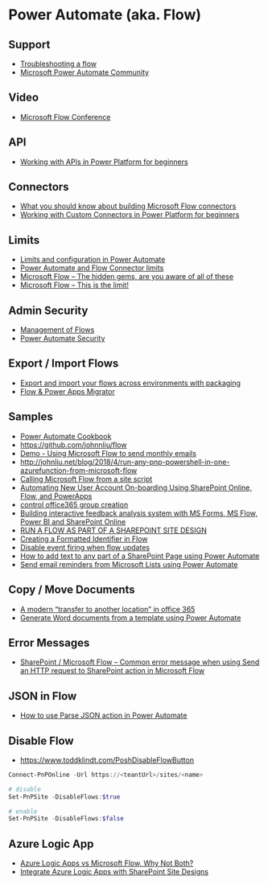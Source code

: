 # Power Automate (aka. Flow)

## Support

- [Troubleshooting a flow](https://docs.microsoft.com/en-us/power-automate/fix-flow-failures)
- [Microsoft Power Automate Community](https://powerusers.microsoft.com/t5/Microsoft-Power-Automate/ct-p/MPACommunity)

## Video

- [Microsoft Flow Conference](https://www.youtube.com/playlist?list=PLwh1E-0OEEGI7sGTXzoy98RFFqsIoUAUw)

## API 

- [Working with APIs in Power Platform for beginners](https://pnp.github.io/blog/post/working-with-apis-in-power-platform-for-beginners/)

## Connectors

- [What you should know about building Microsoft Flow connectors](https://blog.mastykarz.nl/what-know-building-microsoft-flow-custom-connectors)
- [Working with Custom Connectors in Power Platform for beginners](https://techcommunity.microsoft.com/t5/microsoft-365-pnp-blog/working-with-custom-connectors-in-power-platform-for-beginners/ba-p/3062538)

## Limits

- [Limits and configuration in Power Automate](https://docs.microsoft.com/en-us/power-automate/limits-and-config)
- [Power Automate and Flow Connector limits](https://veenstra.me.uk/2018/07/17/microsoft-flow-connector-limits)
- [Microsoft Flow – The hidden gems, are you aware of all of these](https://veenstra.me.uk/2018/03/19/microsoft-flow-the-hidden-gems-are-you-aware-of-all-of-these)
- [Microsoft Flow – This is the limit!](https://sharepains.com/2018/04/30/microsoft-flow-this-is-the-limit/)

## Admin Security

- [Management of Flows](https://rencore.com/blog/inconvenient-management-flows/)
- [Power Automate Security](https://helloitsliam.com/2022/01/19/power-automate-security/)

## Export / Import Flows

- [Export and import your flows across environments with packaging](https://flow.microsoft.com/en-us/blog/import-export-bap-packages/)
- [Flow & Power Apps Migrator](https://github.com/Zerg00s/FlowPowerAppsMigrator)

## Samples

- [Power Automate Cookbook](https://powerusers.microsoft.com/t5/Power-Automate-Cookbook/bd-p/MPA_Cookbook)
- <https://github.com/johnnliu/flow>
- [Demo - Using Microsoft Flow to send monthly emails](https://youtu.be/NsJJYIaRbfw?t=513)
- <http://johnliu.net/blog/2018/4/run-any-pnp-powershell-in-one-azurefunction-from-microsoft-flow>
- [Calling Microsoft Flow from a site script](https://docs.microsoft.com/en-us/sharepoint/dev/declarative-customization/site-design-trigger-flow-tutorial)
- [Automating New User Account On-boarding Using SharePoint Online, Flow, and PowerApps](https://practical365.com/sharepoint-online/automated-user-creation-flow-powerapps)
- [control office365 group creation](https://www.sharepointnutsandbolts.com/2018/04/control-office-365-group-creation.html)
- [Building interactive feedback analysis system with MS Forms, MS Flow, Power BI and SharePoint Online](https://spblog.net/post/2019/01/29/building-interactive-feedback-analysis-system-with-ms-forms-ms-flow-power-bi-and-sharepoint-online)
- [RUN A FLOW AS PART OF A SHAREPOINT SITE DESIGN](https://wonderlaura.com/2019/03/14/run-a-flow-as-part-of-a-sharepoint-site-design/)
- [Creating a Formatted Identifier in Flow](https://mikehatheway.com/2019/05/03/creating-a-formatted-identifier-in-flow/)
- [Disable event firing when flow updates](https://www.techmikael.com/2019/04/disable-event-firing-when-flow-updates.html)
- [How to add text to any part of a SharePoint Page using Power Automate](https://collab365.community/how-to-add-text-to-any-part-of-a-sharepoint-page-using-power-automate/ )
- [Send email reminders from Microsoft Lists using Power Automate](https://techcommunity.microsoft.com/t5/microsoft-365-pnp-blog/send-email-reminders-from-microsoft-lists-using-power-automate/ba-p/2136723)

## Copy / Move Documents

- [A modern “transfer to another location” in office 365](https://joannecklein.com/2018/01/02/a-modern-transfer-to-another-location-in-office-365/)
- [Generate Word documents from a template using Power Automate](https://tahoeninjas.blog/2020/03/13/generate-word-documents-from-a-template-using-power-automate/)

## Error Messages

- [SharePoint / Microsoft Flow – Common error message when using Send an HTTP request to SharePoint action in Microsoft Flow](https://veenstra.me.uk/2018/08/30/sharepoint-microsoft-flow-common-error-message-when-using-send-an-http-request-to-sharepoint-action-in-microsoft-flow)

## JSON in Flow

- [How to use Parse JSON action in Power Automate](https://www.m365princess.com/blogs/2021-02-08-how-to-use-parse-json-action-in-power-automate/)

## Disable Flow

- <https://www.toddklindt.com/PoshDisableFlowButton>

```Powershell
Connect-PnPOnline -Url https://<teantUrl>/sites/<name>

# disable
Set-PnPSite -DisableFlows:$true

# enable
Set-PnPSite -DisableFlows:$false
```

## Azure Logic App

- [Azure Logic Apps vs Microsoft Flow, Why Not Both?](https://www.serverless360.com/blog/azure-logic-apps-vs-microsoft-flow)
- [Integrate Azure Logic Apps with SharePoint Site Designs](http://www.devjhorst.com/2019/10/integrate-azure-logic-apps-with-sharepoint-site-designs.html)
